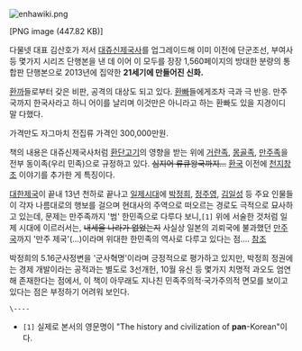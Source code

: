 ![enhawiki.png](//rv.wkcdn.net/http://rigvedawiki.net/r1/pds/enhawiki.png)

[PNG image (447.82 KB)]

  
다물넷 대표 김산호가 저서
[대쥬신제국사](%EB%8C%80%EC%A5%AC%EC%8B%A0%EC%A0%9C%EA%B5%AD%EC%82%AC.md)를 업그레이드해
이미 이전에 단군조선, 부여사 등 몇가지 시리즈 단행본을 낸 데 이어 이 모두를 장장 1,560페이지의 방대한 분량의 통합판 단행본으로
2013년에 집약한 **21세기에 만들어진 신화.**

[환까](%ED%99%98%EA%B9%8C.md)들로부터 갖은 비판, 공격의 대상도 되고 있다.
[환빠](%ED%99%98%EB%B9%A0.md)들에게조차 극과 극 반응. 만주국까지 한국사라고 하니 어이를 날리며 이것만은 아니라고
하는 환빠도 있을 지경이디 말 다했다.

가격만도 자그마치 전집류 가격인 300,000만원.

책의 내용은 대쥬신제국사처럼 [환단고기](%ED%99%98%EB%8B%A8%EA%B3%A0%EA%B8%B0.md)의 영향을 받는 위에
[거란족](%EA%B1%B0%EB%9E%80%EC%A1%B1.md), [몽골족](%EB%AA%BD%EA%B3%A8.md),
[만주족](%EB%A7%8C%EC%A3%BC%EC%A1%B1.md)을 전부 동이족(우리 민족)으로 규정하고 있다. <del>심지어
류큐왕국까지...</del> [환국](%ED%99%98%EA%B5%AD.md) 이전에
[천지창조](%EC%B2%9C%EC%A7%80%EC%B0%BD%EC%A1%B0.md) 이야기를 추가한 게 특징이다.

[대한제국](%EB%8C%80%ED%95%9C%EC%A0%9C%EA%B5%AD.md)이 끝내 13년 천하로 끝나고
[일제시대](%EC%9D%BC%EC%A0%9C%EC%8B%9C%EB%8C%80.md)에
[박정희](%EB%B0%95%EC%A0%95%ED%9D%AC.md),
[정주영](%EC%A0%95%EC%A3%BC%EC%98%81.md),
[김일성](%EA%B9%80%EC%9D%BC%EC%84%B1.md) 등 주요 인물들이 각자 나름대로의 행보를 걸으며 현대사의 주역으로
떠오르는 경로도 극적으로 묘사하고 있는데, 문제는 만주족까지 '범' 한민족으로 다루다 보니,`[1]` 위에 서술한 것처럼 일제 시대에
이르러서는, <del>내세울 나라가 없었는지</del> 사실상 일본의 괴뢰국에 불과했던
[만주국](%EB%A7%8C%EC%A3%BC%EA%B5%AD.md)까지 '만주 제국'(…)이라며 위대한 한민족의 역사로 다루고 있다는
점…. [참조](http://kcanari.egloos.com/4000338)

박정희의 5.16군사정변을 '군사혁명'이라며 긍정적으로 평가하고 있지만, 박정희 정권에는 경제 개발이라는 공적과는 별도로 3선개헌, 10월
유신 등 몇가지 치명적 과오도 엄연해 존재한다는 점에서, 이 책이 아무래도 지나친 민족주의적·국가주의적 면모를 보이고 있다는 점은 부정하기
어려워 보인다.  

`\----`

  * `[1]` 실제로 본서의 영문명이 "The history and civilization of **pan**-Korean"이다.

